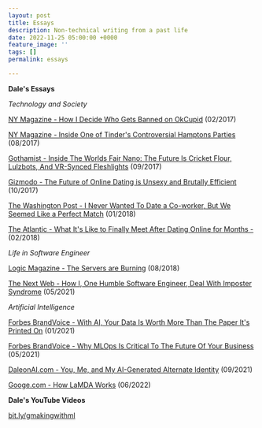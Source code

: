 ```yaml
---
layout: post
title: Essays
description: Non-technical writing from a past life
date: 2022-11-25 05:00:00 +0000
feature_image: ''
tags: []
permalink: essays

---
```

**Dale's Essays**

_Technology and Society_

[NY Magazine - How I Decide Who Gets Banned on OkCupid](https://www.thecut.com/2017/02/banned-from-okcupid-sexting-moderation.html) (02/2017)

[NY Magazine - Inside One of Tinder's Controversial Hamptons Parties](https://www.thecut.com/2017/08/tinder-select-hamptons-party-fine-montauk.html) (08/2017)

[Gothamist - Inside The Worlds Fair Nano: The Future Is Cricket Flour, Lulzbots, And VR-Synced Fleshlights](https://gothamist.com/arts-entertainment/inside-the-worlds-fair-nano-the-future-is-cricket-flour-lulzbots-and-vr-synced-fleshlights) (09/2017)

[Gizmodo - The Future of Online Dating is Unsexy and Brutally Efficient ](https://gizmodo.com/the-future-of-online-dating-is-unsexy-and-brutally-effe-1819781116)(10/2017)

[The Washington Post - I Never Wanted To Date a Co-worker, But We Seemed Like a Perfect Match](https://www.washingtonpost.com/news/soloish/wp/2018/01/02/i-never-wanted-to-date-a-co-worker-but-we-seemed-like-a-perfect-match/) (01/2018)

[The Atlantic - What It's Like to Finally Meet After Dating Online for Months -](https://www.theatlantic.com/technology/archive/2018/02/hopping-on-a-plane-for-a-first-date/553322/) (02/2018)

_Life in Software Engineer_

[Logic Magazine - The Servers are Burning](https://logicmag.io/failure/the-servers-are-burning/) (08/2018)

[The Next Web - How I, One Humble Software Engineer, Deal With Imposter Syndrome](https://thenextweb.com/news/beat-imposter-syndrome-by-developing-true-confidence-as-a-software-engineer-syndication) (05/2021)

_Artificial Intelligence_

[Forbes BrandVoice - With AI, Your Data Is Worth More Than The Paper It's Printed On](https://www.forbes.com/sites/googlecloud/2021/01/22/with-ai-your-data-is-worth-more-than-the-paper-its-printed-on) (01/2021)

[Forbes BrandVoice - Why MLOps Is Critical To The Future Of Your Business ](https://www.forbes.com/sites/googlecloud/2021/05/19/why-mlops-is-critical-to-the-future-of-your-business)(05/2021)

[DaleonAI.com - You, Me, and My AI-Generated Alternate Identity](https://daleonai.com/ai-generated-identity) (09/2021)

[Googe.com - How LaMDA Works](https://aitestkitchen.withgoogle.com/how-lamda-works) (06/2022)

**Dale's YouTube Videos**

[bit.ly/gmakingwithml](bit.ly/gmakingwithml)